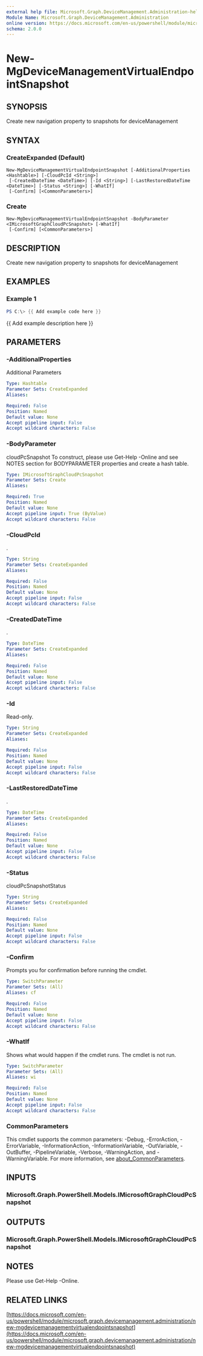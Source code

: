 ```yaml
---
external help file: Microsoft.Graph.DeviceManagement.Administration-help.xml
Module Name: Microsoft.Graph.DeviceManagement.Administration
online version: https://docs.microsoft.com/en-us/powershell/module/microsoft.graph.devicemanagement.administration/new-mgdevicemanagementvirtualendpointsnapshot
schema: 2.0.0
---
```


# New-MgDeviceManagementVirtualEndpointSnapshot

## SYNOPSIS
Create new navigation property to snapshots for deviceManagement

## SYNTAX

### CreateExpanded (Default)
```
New-MgDeviceManagementVirtualEndpointSnapshot [-AdditionalProperties <Hashtable>] [-CloudPcId <String>]
 [-CreatedDateTime <DateTime>] [-Id <String>] [-LastRestoredDateTime <DateTime>] [-Status <String>] [-WhatIf]
 [-Confirm] [<CommonParameters>]
```

### Create
```
New-MgDeviceManagementVirtualEndpointSnapshot -BodyParameter <IMicrosoftGraphCloudPcSnapshot> [-WhatIf]
 [-Confirm] [<CommonParameters>]
```

## DESCRIPTION
Create new navigation property to snapshots for deviceManagement

## EXAMPLES

### Example 1
```powershell
PS C:\> {{ Add example code here }}
```

{{ Add example description here }}

## PARAMETERS

### -AdditionalProperties
Additional Parameters

```yaml
Type: Hashtable
Parameter Sets: CreateExpanded
Aliases:

Required: False
Position: Named
Default value: None
Accept pipeline input: False
Accept wildcard characters: False
```

### -BodyParameter
cloudPcSnapshot
To construct, please use Get-Help -Online and see NOTES section for BODYPARAMETER properties and create a hash table.

```yaml
Type: IMicrosoftGraphCloudPcSnapshot
Parameter Sets: Create
Aliases:

Required: True
Position: Named
Default value: None
Accept pipeline input: True (ByValue)
Accept wildcard characters: False
```

### -CloudPcId
.

```yaml
Type: String
Parameter Sets: CreateExpanded
Aliases:

Required: False
Position: Named
Default value: None
Accept pipeline input: False
Accept wildcard characters: False
```

### -CreatedDateTime
.

```yaml
Type: DateTime
Parameter Sets: CreateExpanded
Aliases:

Required: False
Position: Named
Default value: None
Accept pipeline input: False
Accept wildcard characters: False
```

### -Id
Read-only.

```yaml
Type: String
Parameter Sets: CreateExpanded
Aliases:

Required: False
Position: Named
Default value: None
Accept pipeline input: False
Accept wildcard characters: False
```

### -LastRestoredDateTime
.

```yaml
Type: DateTime
Parameter Sets: CreateExpanded
Aliases:

Required: False
Position: Named
Default value: None
Accept pipeline input: False
Accept wildcard characters: False
```

### -Status
cloudPcSnapshotStatus

```yaml
Type: String
Parameter Sets: CreateExpanded
Aliases:

Required: False
Position: Named
Default value: None
Accept pipeline input: False
Accept wildcard characters: False
```

### -Confirm
Prompts you for confirmation before running the cmdlet.

```yaml
Type: SwitchParameter
Parameter Sets: (All)
Aliases: cf

Required: False
Position: Named
Default value: None
Accept pipeline input: False
Accept wildcard characters: False
```

### -WhatIf
Shows what would happen if the cmdlet runs.
The cmdlet is not run.

```yaml
Type: SwitchParameter
Parameter Sets: (All)
Aliases: wi

Required: False
Position: Named
Default value: None
Accept pipeline input: False
Accept wildcard characters: False
```

### CommonParameters
This cmdlet supports the common parameters: -Debug, -ErrorAction, -ErrorVariable, -InformationAction, -InformationVariable, -OutVariable, -OutBuffer, -PipelineVariable, -Verbose, -WarningAction, and -WarningVariable. For more information, see [about_CommonParameters](http://go.microsoft.com/fwlink/?LinkID=113216).

## INPUTS

### Microsoft.Graph.PowerShell.Models.IMicrosoftGraphCloudPcSnapshot
## OUTPUTS

### Microsoft.Graph.PowerShell.Models.IMicrosoftGraphCloudPcSnapshot
## NOTES
Please use Get-Help -Online.

## RELATED LINKS

[https://docs.microsoft.com/en-us/powershell/module/microsoft.graph.devicemanagement.administration/new-mgdevicemanagementvirtualendpointsnapshot](https://docs.microsoft.com/en-us/powershell/module/microsoft.graph.devicemanagement.administration/new-mgdevicemanagementvirtualendpointsnapshot)

